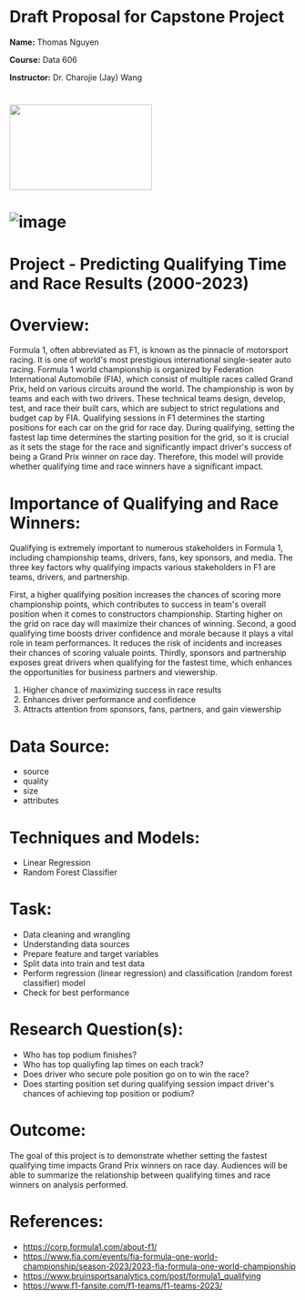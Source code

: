# Draft Proposal for Capstone Project

**Name:** Thomas Nguyen 

**Course:** Data 606 

**Instructor:** Dr. Charojie (Jay) Wang


# <img src="https://logodownload.org/wp-content/uploads/2016/11/formula-1-logo-5-2.png" width="250" height="150"> 

# ![image](https://github.com/tnguye53/Thomas_Data606/assets/54851527/183f17b8-6693-4564-8682-514819cc3f71)


# Project - Predicting Qualifying Time and Race Results (2000-2023)

# Overview: 
Formula 1, often abbreviated as F1, is known as the pinnacle of motorsport racing. It is one of world's most prestigious international single-seater auto racing. Formula 1 world championship is organized by Federation International Automobile (FIA), which consist of multiple races called Grand Prix, held on various circuits around the world. The championship is won by teams and each with two drivers. These technical teams design, develop, test, and race their built cars, which are subject to strict regulations and budget cap by FIA. Qualifying sessions in F1 determines the starting positions for each car on the grid for race day. During qualifying, setting the fastest lap time determines the starting position for the grid, so it is crucial as it sets the stage for the race and significantly impact driver's success of being a Grand Prix winner on race day. Therefore, this model will provide whether qualifying time and race winners have a significant impact. 

# Importance of Qualifying and Race Winners: 
Qualifying is extremely important to numerous stakeholders in Formula 1, including championship teams, drivers, fans, key sponsors, and media. The three key factors why qualifying impacts various stakeholders in F1 are teams, drivers, and partnership. 

First, a higher qualifying position increases the chances of scoring more championship points, which contributes to success in team's overall position when it comes to constructors championship. Starting higher on the grid on race day will maximize their chances of winning. Second, a good qualifying time boosts driver confidence and morale because it plays a vital role in team performances. It reduces the risk of incidents and increases their chances of scoring valuale points. Thirdly, sponsors and partnership exposes great drivers when qualifying for the fastest time, which enhances the opportunities for business partners and viewership. 
1. Higher chance of maximizing success in race results 
2. Enhances driver performance and confidence 
3. Attracts attention from sponsors, fans, partners, and gain viewership 

# Data Source: 
- source
- quality 
- size 
- attributes

#  Techniques and Models: 
- Linear Regression 
- Random Forest Classifier 

# Task: 
- Data cleaning and wrangling 
- Understanding data sources 
- Prepare feature and target variables
- Split data into train and test data 
- Perform regression (linear regression) and classification (random forest classifier) model 
- Check for best performance

# Research Question(s):  
- Who has top podium finishes? 
- Who has top qualiyfing lap times on each track? 
- Does driver who secure pole position go on to win the race? 
- Does starting position set during qualifying session impact driver's chances of achieving top position or podium? 

# Outcome: 
The goal of this project is to demonstrate whether setting the fastest qualifying time impacts Grand Prix winners on race day. Audiences will be able to summarize the relationship between qualifying times and race winners on analysis performed. 


# References: 
- https://corp.formula1.com/about-f1/
- https://www.fia.com/events/fia-formula-one-world-championship/season-2023/2023-fia-formula-one-world-championship
- https://www.bruinsportsanalytics.com/post/formula1_qualifying
- https://www.f1-fansite.com/f1-teams/f1-teams-2023/
